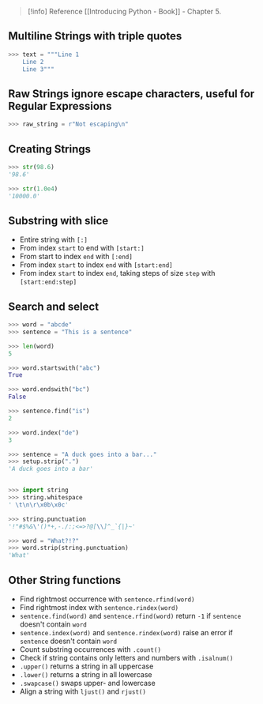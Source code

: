 > [!info] Reference
> [[Introducing Python - Book]] - Chapter 5.
## Multiline Strings with triple quotes
``` Python
>>> text = """Line 1
	Line 2
	Line 3"""
```
## Raw Strings ignore escape characters, useful for Regular Expressions
``` Python
>>> raw_string = r"Not escaping\n"
```
## Creating Strings
``` Python
>>> str(98.6)
'98.6'

>>> str(1.0e4)
'10000.0'
```
## Substring with slice
- Entire string with `[:]`
- From index `start` to end with `[start:]`
- From start to index `end` with `[:end]`
- From index `start` to index `end` with `[start:end]`
- From index `start` to index `end`, taking steps of size `step` with `[start:end:step]`
## Search and select
``` Python
>>> word = "abcde"
>>> sentence = "This is a sentence"

>>> len(word)
5

>>> word.startswith("abc")
True

>>> word.endswith("bc")
False

>>> sentence.find("is")
2

>>> word.index("de")
3

>>> sentence = "A duck goes into a bar..."
>>> setup.strip(".")
'A duck goes into a bar'


>>> import string
>>> string.whitespace
' \t\n\r\x0b\x0c'

>>> string.punctuation
'!"#$%&\'()*+,-./:;<=>?@[\\]^_`{|}~'

>>> word = "What?!?"
>>> word.strip(string.punctuation)
'What'
```
## Other String functions
- Find rightmost occurrence with `sentence.rfind(word)`
- Find rightmost index with `sentence.rindex(word)`
- `sentence.find(word)` and `sentence.rfind(word)` return `-1` if `sentence` doesn't contain `word`
- `sentence.index(word)` and `sentence.rindex(word)` raise an error if `sentence` doesn't contain `word`
- Count substring occurrences with `.count()`
- Check if string contains only letters and numbers with `.isalnum()`
- `.upper()` returns a string in all uppercase
- `.lower()` returns a string in all lowercase
- `.swapcase()` swaps upper- and lowercase
- Align a string with `ljust()` and `rjust()`